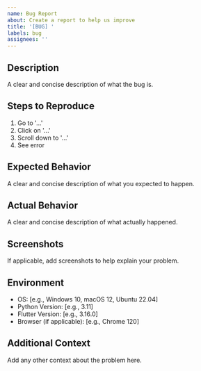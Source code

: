 ```yaml
---
name: Bug Report
about: Create a report to help us improve
title: '[BUG] '
labels: bug
assignees: ''
---
```


## Description
A clear and concise description of what the bug is.

## Steps to Reproduce
1. Go to '...'
2. Click on '...'
3. Scroll down to '...'
4. See error

## Expected Behavior
A clear and concise description of what you expected to happen.

## Actual Behavior
A clear and concise description of what actually happened.

## Screenshots
If applicable, add screenshots to help explain your problem.

## Environment
- OS: [e.g., Windows 10, macOS 12, Ubuntu 22.04]
- Python Version: [e.g., 3.11]
- Flutter Version: [e.g., 3.16.0]
- Browser (if applicable): [e.g., Chrome 120]

## Additional Context
Add any other context about the problem here.
